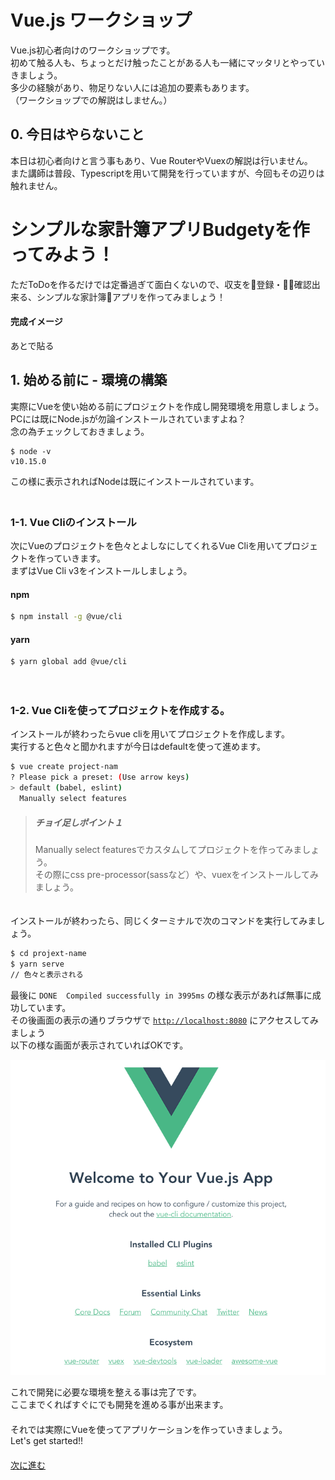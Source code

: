 # Vue.js ワークショップ
Vue.js初心者向けのワークショップです。  
初めて触る人も、ちょっとだけ触ったことがある人も一緒にマッタリとやっていきましょう。  
多少の経験があり、物足りない人には追加の要素もあります。  
（ワークショップでの解説はしません。）

## 0. 今日はやらないこと
本日は初心者向けと言う事もあり、Vue RouterやVuexの解説は行いません。  
また講師は普段、Typescriptを用いて開発を行っていますが、今回もその辺りは触れません。

# シンプルな家計簿アプリBudgetyを作ってみよう！
ただToDoを作るだけでは定番過ぎて面白くないので、収支を登録・確認出来る、シンプルな家計簿アプリを作ってみましょう！

#### 完成イメージ
あとで貼る

## 1. 始める前に - 環境の構築
実際にVueを使い始める前にプロジェクトを作成し開発環境を用意しましょう。  
PCには既にNode.jsが勿論インストールされていますよね？  
念の為チェックしておきましょう。
```
$ node -v
v10.15.0
```
この様に表示されればNodeは既にインストールされています。  
　  
### 1-1. Vue Cliのインストール
次にVueのプロジェクトを色々とよしなにしてくれるVue Cliを用いてプロジェクトを作っていきます。  
まずはVue Cli v3をインストールしましょう。

#### npm
```bash
$ npm install -g @vue/cli
```
#### yarn
```bash
$ yarn global add @vue/cli
```
　  
### 1-2. Vue Cliを使ってプロジェクトを作成する。
インストールが終わったらvue cliを用いてプロジェクトを作成します。  
実行すると色々と聞かれますが今日はdefaultを使って進めます。
```bash
$ vue create project-nam
? Please pick a preset: (Use arrow keys)
> default (babel, eslint)
  Manually select features
```
> ##### チョイ足しポイント１  
> Manually select featuresでカスタムしてプロジェクトを作ってみましょう。  
> その際にcss pre-processor(sassなど）や、vuexをインストールしてみましょう。  

　  
インストールが終わったら、同じくターミナルで次のコマンドを実行してみましょう。
```bash
$ cd projext-name
$ yarn serve
// 色々と表示される
```
最後に `DONE  Compiled successfully in 3995ms` の様な表示があれば無事に成功しています。  
その後画面の表示の通りブラウザで [`http://localhost:8080`](http://localhost:8080/) にアクセスしてみましょう  
以下の様な画面が表示されていればOKです。  
<p align="center"><img src="./images/ss1.png"></p>

これで開発に必要な環境を整える事は完了です。  
ここまでくればすぐにでも開発を進める事が出来ます。  
　  
それでは実際にVueを使ってアプリケーションを作っていきましょう。  
Let's get started!!  
　  
[次に進む](./page2.md)
